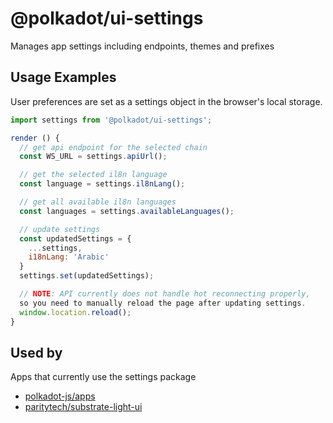 
@polkadot/ui-settings
=====================

Manages app settings including endpoints, themes and prefixes

Usage Examples
--------------

User preferences are set as a settings object in the browser's local storage.

```js
import settings from '@polkadot/ui-settings';

render () {
  // get api endpoint for the selected chain
  const WS_URL = settings.apiUrl();

  // get the selected il8n language
  const language = settings.il8nLang();

  // get all available il8n languages
  const languages = settings.availableLanguages();

  // update settings
  const updatedSettings = {
    ...settings,
    i18nLang: 'Arabic'
  }
  settings.set(updatedSettings);

  // NOTE: API currently does not handle hot reconnecting properly,
  so you need to manually reload the page after updating settings.
  window.location.reload();
}
```

Used by
-------

Apps that currently use the settings package

*   [polkadot-js/apps](https://www.github.com/polkadot-js/apps)
*   [paritytech/substrate-light-ui](https://github.com/paritytech/substrate-light-ui)

